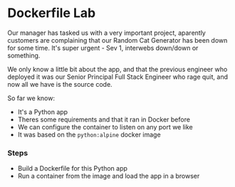# Dockerfile Lab

Our manager has tasked us with a very important project, aparently customers are complaining that our Random Cat Generator has been down for some time. It's super urgent - Sev 1, interwebs down/down or something.

We only know a little bit about the app, and that the previous engineer who deployed it was our Senior Principal Full Stack Engineer who rage quit, and now all we have is the source code.

So far we know:

- It's a Python app
- Theres some requirements and that it ran in Docker before
- We can configure the container to listen on any port we like
- It was based on the ```python:alpine``` docker image

### Steps

- Build a Dockerfile for this Python app
- Run a container from the image and load the app in a browser
